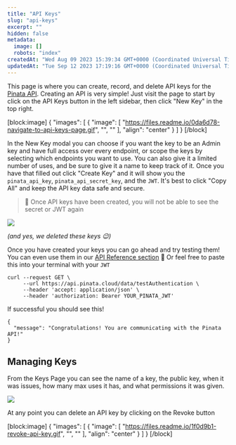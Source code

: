 ```yaml
---
title: "API Keys"
slug: "api-keys"
excerpt: ""
hidden: false
metadata: 
  image: []
  robots: "index"
createdAt: "Wed Aug 09 2023 15:39:34 GMT+0000 (Coordinated Universal Time)"
updatedAt: "Tue Sep 12 2023 17:19:16 GMT+0000 (Coordinated Universal Time)"
---
```

This page is where you can create, record, and delete API keys for the [Pinata API](ref:pinningpinfiletoipfs). Creating an API is very simple! Just visit the page to start by click on the API Keys button in the left sidebar, then click "New Key" in the top right. 

[block:image]
{
  "images": [
    {
      "image": [
        "https://files.readme.io/0da6d78-navigate-to-api-keys-page.gif",
        "",
        ""
      ],
      "align": "center"
    }
  ]
}
[/block]


In the New Key modal you can choose if you want the key to be an Admin key and have full access over every endpoint, or scope the keys by selecting which endpoints you want to use. You can also give it a limited number of uses, and be sure to give it a name to keep track of it. Once you have that filled out click "Create Key" and it will show you the `pinata_api_key`, `pinata_api_secret_key`, and the `JWT`. It's best to click "Copy All" and keep the API key data safe and secure. 

> 🚧 Once API keys have been created, you will not be able to see the secret or JWT again

![](https://mktg.mypinata.cloud/ipfs/Qmd1EE4Nk7fKVL6d8T6hy5JoKaXNXWCvNpNKNWeCJ6LHf5?filename=api.gif)

_(and yes, we deleted these keys 😉)_

Once you have created your keys you can go ahead and try testing them! You can even use them in our [API Reference section](ref:get_data-testauthentication) :eyes: Or feel free to paste this into your terminal with your `JWT`

```curl cURL
curl --request GET \
     --url https://api.pinata.cloud/data/testAuthentication \
     --header 'accept: application/json' \
     --header 'authorization: Bearer YOUR_PINATA_JWT'
```

If successful you should see this! 

```shell bash
{  
  "message": "Congratulations! You are communicating with the Pinata API!"  
}
```

## Managing Keys

From the Keys Page you can see the name of a key, the public key, when it was issues, how many max uses it has, and what permissions it was given. 

![](https://files.readme.io/7330306-Screenshot-Arc-09-08-2023-20-072x.png)

At any point you can delete an API key by clicking on the Revoke button 

[block:image]
{
  "images": [
    {
      "image": [
        "https://files.readme.io/1f0d9b1-revoke-api-key.gif",
        "",
        ""
      ],
      "align": "center"
    }
  ]
}
[/block]
